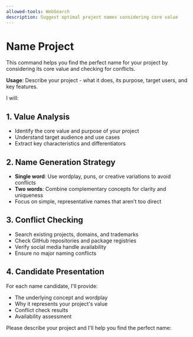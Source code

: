 ```yaml
---
allowed-tools: WebSearch
description: Suggest optimal project names considering core value
---
```


# Name Project

This command helps you find the perfect name for your project by considering its core value and checking for conflicts.

**Usage**: Describe your project - what it does, its purpose, target users, and key features.

I will:

## 1. Value Analysis

- Identify the core value and purpose of your project
- Understand target audience and use cases
- Extract key characteristics and differentiators

## 2. Name Generation Strategy

- **Single word**: Use wordplay, puns, or creative variations to avoid conflicts
- **Two words**: Combine complementary concepts for clarity and uniqueness
- Focus on simple, representative names that aren't too direct

## 3. Conflict Checking

- Search existing projects, domains, and trademarks
- Check GitHub repositories and package registries
- Verify social media handle availability
- Ensure no major naming conflicts

## 4. Candidate Presentation

For each name candidate, I'll provide:

- The underlying concept and wordplay
- Why it represents your project's value
- Conflict check results
- Availability assessment

Please describe your project and I'll help you find the perfect name:
